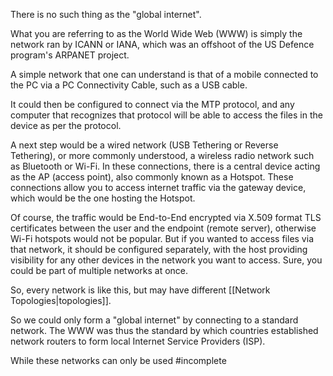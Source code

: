 There is no such thing as the "global internet".

What you are referring to as the World Wide Web (WWW) is simply the network ran by ICANN or IANA, which was an offshoot of the US Defence program's ARPANET project.

A simple network that one can understand is that of a mobile connected to the PC via a PC Connectivity Cable, such as a USB cable.

It could then be configured to connect via the MTP protocol, and any computer that recognizes that protocol will be able to access the files in the device as per the protocol.

A next step would be a wired network (USB Tethering or Reverse Tethering), or more commonly understood, a wireless radio network such as Bluetooth or Wi-Fi. In these connections, there is a central device acting as the AP (access point), also commonly known as a Hotspot. These connections allow you to access internet traffic via the gateway device, which would be the one hosting the Hotspot.

Of course, the traffic would be End-to-End encrypted via X.509 format TLS certificates between the user and the endpoint (remote server), otherwise Wi-Fi hotspots would not be popular. But if you wanted to access files via that network, it should be configured separately, with the host providing visibility for any other devices in the network you want to access. Sure, you could be part of multiple networks at once.

So, every network is like this, but may have different [[Network Topologies|topologies]].

So we could only form a "global internet" by connecting to a standard network. The WWW was thus the standard by which countries established network routers to form local Internet Service Providers (ISP).

While these networks can only be used #incomplete
